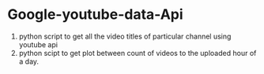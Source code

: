 # Google-youtube-data-Api
1) python script to get all the video titles of particular channel using youtube api
2) python scipt to get plot between count of videos to the uploaded hour of a day.
